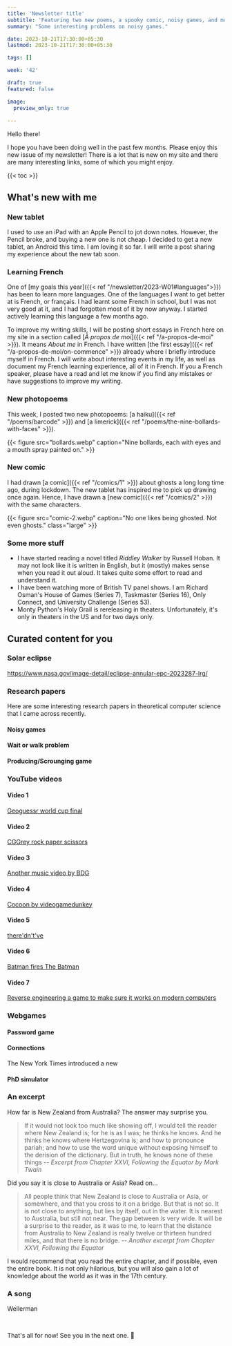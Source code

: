 ```yaml
---
title: 'Newsletter title'
subtitle: 'Featuring two new poems, a spooky comic, noisy games, and more'
summary: "Some interesting problems on noisy games."

date: 2023-10-21T17:30:00+05:30
lastmod: 2023-10-21T17:30:00+05:30

tags: []

week: '42'

draft: true
featured: false

image:
  preview_only: true
  
---
```


Hello there!

I hope you have been doing well in the past few months.
Please enjoy this new issue of my newsletter!
There is a lot that is new on my site and there are many interesting links, some of which you might enjoy.

{{< toc >}}

## What's new with me

### New tablet
I used to use an iPad with an Apple Pencil to jot down notes.
However, the Pencil broke, and buying a new one is not cheap. 
I decided to get a new tablet, an Android this time. 
I am loving it so far. 
I will write a post sharing my experience about the new tab soon. 


### Learning French
One of [my goals this year]({{< ref "/newsletter/2023-W01#languages">}}) has been to learn more languages.
One of the languages I want to get better at is French, or français. 
I had learnt some French in school, but I was not very good at it, and I had forgotten most of it by now anyway.
I started actively learning this language a few months ago.

To improve my writing skills, I will be posting short essays in French here on my site in a section called [_À propos de moi_]({{< ref "/a-propos-de-moi" >}}). 
It means _About me_ in French.
I have written [the first essay]({{< ref "/a-propos-de-moi/on-commence" >}}) already where I briefly introduce myself in French.
I will write about interesting events in my life, as well as document my French learning experience, all of it in French. 
If you a French speaker, please have a read and let me know if you find any mistakes or have suggestions to improve my writing. 


### New photopoems
This week, I posted two new photopoems: [a haiku]({{< ref "/poems/barcode" >}}) and [a limerick]({{< ref "/poems/the-nine-bollards-with-faces" >}}).

{{< figure src="bollards.webp" caption="Nine bollards, each with eyes and a mouth spray painted on." >}}


### New comic
I had drawn [a comic]({{< ref "/comics/1" >}}) about ghosts a long long time ago, during lockdown. 
The new tablet has inspired me to pick up drawing once again. 
Hence, I have drawn a [new comic]({{< ref "/comics/2" >}}) with the same characters.

{{< figure src="comic-2.webp" caption="No one likes being ghosted. Not even ghosts." class="large" >}}

### Some more stuff
- I have started reading a novel titled _Riddley Walker_ by Russell Hoban.
It may not look like it is written in English, but it (mostly) makes sense when you read it out aloud.
It takes quite some effort to read and understand it. 
- I have been watching more of British TV panel shows. I am Richard Osman's House of Games (Series 7), Taskmaster (Series 16), Only Connect, and University Challenge (Series 53).
- Monty Python's Holy Grail is rereleasing in theaters. Unfortunately, it's only in theaters in the US and for two days only. 



## Curated content for you

### Solar eclipse
https://www.nasa.gov/image-detail/eclipse-annular-epc-2023287-lrg/


### Research papers
Here are some interesting research papers in theoretical computer science that I came across recently.

#### Noisy games
#### Wait or walk problem
#### Producing/Scrounging game

### YouTube videos

#### Video 1
[Geoguessr world cup final](https://www.youtube.com/watch?v=cxTmdyoBf8c)

#### Video 2
[CGGrey rock paper scissors](https://www.youtube.com/watch?v=PmWQmZXYd74)

#### Video 3

[Another music video by BDG](https://www.youtube.com/watch?v=3w1wwGcu0Dk)

#### Video 4

[Cocoon by videogamedunkey](https://www.youtube.com/watch?v=efgBO69P1Kw)

#### Video 5
[there'dn't've](https://www.youtube.com/watch?v=CkZyZFa5qO0)

#### Video 6
[Batman fires The Batman](https://www.youtube.com/watch?v=zs66p5jQ9dM)

#### Video 7
[Reverse engineering a game to make sure it works on modern computers](https://www.youtube.com/watch?v=eQOOx4mmY6I)

### Webgames

#### Password game
#### Connections
The New York Times introduced a new

#### PhD simulator



### An excerpt
How far is New Zealand from Australia? The answer may surprise you.

> If it would not look too much like showing off, I would tell the reader where New Zealand is; for he is as I was; he thinks he knows. And he thinks he knows where Hertzegovina is; and how to pronounce pariah; and how to use the word unique without exposing himself to the derision of the dictionary. But in truth, he knows none of these things
<cite>-- Excerpt from Chapter XXVI, Following the Equator by Mark Twain</cite>


Did you say it is close to Australia or Asia? Read on...

> All people think that New Zealand is close to Australia or Asia, or somewhere, and that you cross to it on a bridge. But that is not so. It is not close to anything, but lies by itself, out in the water. It is nearest to Australia, but still not near. The gap between is very wide. It will be a surprise to the reader, as it was to me, to learn that the distance from Australia to New Zealand is really twelve or thirteen hundred miles, and that there is no bridge.
<cite>-- Another excerpt from Chapter XXVI, Following the Equator</cite>

I would recommend that you read the entire chapter, and if possible, even the entire book.
It is not only hilarious, but you will also gain a lot of knowledge about the world as it was in the 17th century.


### A song
Wellerman

&nbsp;

That's all for now! See you in the next one. :wave:
